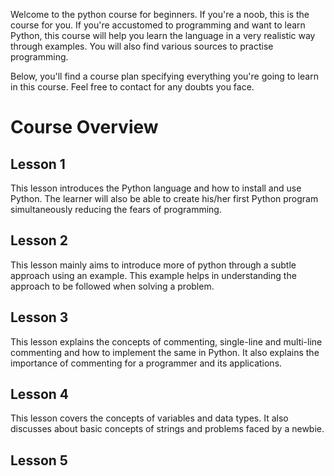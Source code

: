 Welcome to the python course for beginners. If you're a noob, this is the course for you. If you're accustomed to programming and want to learn Python, this course will help you learn the language in a very realistic way through examples. You will also find various sources to practise programming.

Below, you'll find a course plan specifying everything you're going to learn in this course. Feel free to contact for any doubts you face.

# Course Overview

## Lesson 1
This lesson introduces the Python language and how to install and use Python. The learner will also be able to create his/her first Python program simultaneously reducing the fears of programming.

## Lesson 2
This lesson mainly aims to introduce more of python through a subtle approach using an example. This example helps in understanding the approach to be followed when solving a problem.

## Lesson 3
This lesson explains the concepts of commenting, single-line and multi-line commenting and how to implement the same in Python. It also explains the importance of commenting for a programmer and its applications.

## Lesson 4
This lesson covers the concepts of variables and data types. It also discusses about basic concepts of strings and problems faced by a newbie.

## Lesson 5
